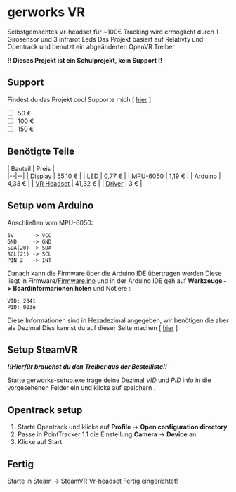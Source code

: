 # gerworks VR

Selbstgemachtes Vr-headset für \~100€ Tracking wird ermöglicht durch 1 Girosensor und 3 infrarot Leds Das Projekt basiert auf Relativty und Opentrack und benutzt ein abgeänderten OpenVR Treiber

**!! Dieses Projekt ist ein Schulprojekt, kein Support !!**

## Support

Findest du das Projekt cool Supporte mich [ [hier](https://bunq.me/gerworks) ]

* [ ] 50 €
* [ ] 100 €
* [ ] 150 €

## Benötigte Teile

| Bauteil | Preis |\
|--|--| | [Display](https://www.aliexpress.com/item/4000976201829.html) | 55,10 € | | [LED](https://www.aliexpress.com/item/1005002655434560.html) | 0,77 € | | [MPU-6050](https://www.aliexpress.com/item/32761922595.html) | 1,19 € | | [Arduino](https://www.aliexpress.com/item/1005001706390728.html) | 4,33 € | | [VR Headset](https://www.aliexpress.com/item/1005002549285047.html) | 41,32 € | | [Driver](https://github.com/JannikBroer/gerworks-VR/releases/download/diy/Driver.exe) | 3 € |



## Setup vom Arduino

Anschließen vom MPU-6050:

```
5V      -> VCC  
GND     -> GND  
SDA(20) -> SDA  
SCL(21) -> SCL  
PIN 2   -> INT  
```

Danach kann die Firmware über die Arduino IDE übertragen werden Diese liegt in Firmware/[Firmware.ino](https://raw.githubusercontent.com/JannikBroer/gerworks-VR/main/firmware/firmware.ino) und in der Arduino IDE geh auf **Werkzeuge -> Boardinformarionen holen** und Notiere :

```
VID: 2341
PID: 003e
```

Diese Informationen sind in Hexadezimal angegeben, wir benötigen die aber als Dezimal Dies kannst du auf dieser Seite machen [ [hier](https://www.rapidtables.com/convert/number/hex-to-decimal.html) ]

## Setup SteamVR

***!!Hierfür brauchst du den Treiber aus der Bestelliste!!***

Starte gerworks-setup.exe trage deine Dezimal *VID* und *PID* info in die vorgesehenen Felder ein und klicke auf speichern .

## Opentrack setup

1. Starte Opentrack und klicke auf **Profile** -> **Open configuration directory**
2. Passe in PointTracker 1.1 die Einstellung **Camera** -> **Device** an
3. Klicke auf Start

## Fertig

Starte in Steam -> SteamVR Vr-headset Fertig eingerichtet!
